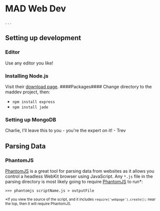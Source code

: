 # MAD Web Dev #

. . .


<a id="dev"></a>
## Setting up development ##

<a id="dev_editor"></a>
### Editor ###
Use any editor you like!

<a id="dev_node"></a>
### Installing Node.js ###
Visit their [download page](http://nodejs.org/download/).
####Packages####
Change directory to the maddev project, then:

- `npm install express`
- `npm install jade`

<a id="dev_mongodb"></a>
### Setting up MongoDB ###
Charlie, I'll leave this to you - you're the expert on it! - Trev

<a id="parsing"></a>
## Parsing Data ##


<a id="parsing_phantom"></a>
### PhantomJS ###
[PhantomJS](http://phantomjs.org/) is a great tool for parsing data from websites as it allows you control a headless WebKit browser using JavaScript. Any `*.js` file in the parsing directory is most likely going to require [PhantomJS](http://phantomjs.org/) to run*:

    >>> phantomjs scriptName.js > outputFile

<sub>*If you view the source of the script, and it includes `require('webpage').create();` near the top, then it will require PhantomJS.</sub>
